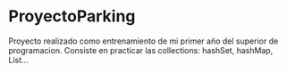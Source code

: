 # ProyectoParking
Proyecto realizado como entrenamiento de mi primer año del superior de programacion.
Consiste en practicar las collections: hashSet, hashMap, List...
